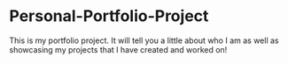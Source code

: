 # Personal-Portfolio-Project

This is my portfolio project. It will tell you a little about who I am as well as showcasing my projects that I have created and worked on!
